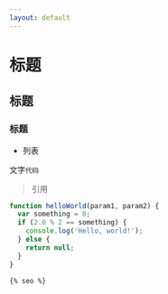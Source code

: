 ```yaml
---
layout: default
---
```

# 标题

## 标题

### 标题

- 列表

文字`代码`

> 引用

``` javascript
function helloWorld(param1, param2) {
  var something = 0;
  if (2.0 % 2 == something) {
    console.log('Hello, world!');
  } else {
    return null;
  }
}
```

```
{% seo %}
```


